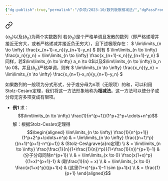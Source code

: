 ```yaml
---
{"dg-publish":true,"permalink":"/杂项/2023-10/数列极限相减法/","dgPassFrontmatter":true}
---
```



<div class="transclusion internal-embed is-loaded"><a class="markdown-embed-link" href="//2023-10/stolz-cesaro/" aria-label="Open link"><svg xmlns="http://www.w3.org/2000/svg" width="24" height="24" viewBox="0 0 24 24" fill="none" stroke="currentColor" stroke-width="2" stroke-linecap="round" stroke-linejoin="round" class="svg-icon lucide-link"><path d="M10 13a5 5 0 0 0 7.54.54l3-3a5 5 0 0 0-7.07-7.07l-1.72 1.71"></path><path d="M14 11a5 5 0 0 0-7.54-.54l-3 3a5 5 0 0 0 7.07 7.07l1.71-1.71"></path></svg></a><div class="markdown-embed">




$\{a_n\}$以及$\{b_n\}$为两个实数数列
若$\{b_n\}$是个严格单调且发散的数列（即严格递增并接近无穷大，或者严格递减并接近负无穷大），且下述极限存在：
$
\lim\limits_{n \to \infty} \frac{x_{n+1}-x_n}{y_{n+1}-y_n}
$
则有
$
\lim\limits_{n \to \infty} \frac{x_n}{y_n} = \lim\limits_{n \to \infty} \frac{x_{n+1}-x_n}{y_{n+1}-y_n}
$
同样，若$\lim\limits_{n \to \infty} a_n \to 0$以及$\lim\limits_{n \to \infty} b_n \to 0$，并且$\{b_n\}$严格单调，则有
$
\lim\limits_{n \to \infty} \frac{x_n}{y_n} = \lim\limits_{n \to \infty} \frac{x_{n+1}-x_n}{y_{n+1}-y_n}
$

</div></div>

如果数列的一般项为分式形式，分子或分母为$n$项（无限项）的和，可以利用Stolz-Cesàro定理，我们将这一方法形象地称为**相减法**。这一方法可以使分子或分母无穷多项变成有限项。
- **例1**
	求：
	$$\lim\limits_{n \to \infty} \frac{1}{n^{p+1}}(1^p+2^p+\cdots+n^p)$$
	解：根据Stolz-Cesàro定理得
	$$\begin{aligned}	\lim\limits_{n \to \infty} \frac{1}{n^{p+1}}(1^p+2^p+\cdots+n^p) & 	= \lim\limits_{n \to \infty} \frac{(n+1)^p}{(n+1)^{p+1}-n^{p+1}} & 	(Stolz-Ces\grave{a}ro定理) \\	& = \lim\limits_{n \to \infty} \frac{\frac{1}{n}(1+\frac{1}{n})^p}{(1+\frac{1}{n})^{p+1}-1} & 	(分子分母同除n^{p+1}) \\	& = \lim\limits_{x \to 0} \frac{x(1+x)^p}{(1+x)^{p+1}-1} & 	(取\frac{1}{n} = x) \\	& = \lim\limits_{x \to 0} \frac{x(1+x)^p}{(p+1)x} &	(这里(1+x)^{p+1}-1 \sim (p+1)x) \\	& = \frac{1}{p+1}	\end{aligned}$$